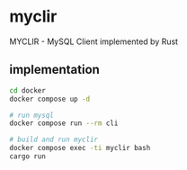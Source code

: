 # myclir

MYCLIR - MySQL Client implemented by Rust

## implementation

```bash
cd docker
docker compose up -d

# run mysql
docker compose run --rm cli

# build and run myclir
docker compose exec -ti myclir bash
cargo run
```
